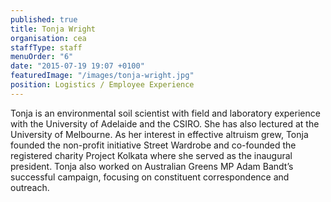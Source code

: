 ```yaml
---
published: true
title: Tonja Wright
organisation: cea
staffType: staff
menuOrder: "6"
date: "2015-07-19 19:07 +0100"
featuredImage: "/images/tonja-wright.jpg"
position: Logistics / Employee Experience
---
```


Tonja is an environmental soil scientist with field and laboratory experience with the University of Adelaide and the CSIRO. She has also lectured at the University of Melbourne. As her interest in effective altruism grew, Tonja founded the non-profit initiative Street Wardrobe and co-founded the registered charity Project Kolkata where she served as the inaugural president. Tonja also worked on Australian Greens MP Adam Bandt’s successful campaign, focusing on constituent correspondence and outreach.
